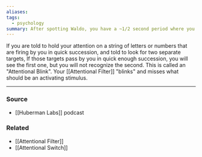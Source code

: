 ```yaml
---
aliases: 
tags:
  - psychology
summary: After spotting Waldo, you have a ~1/2 second period where you cannot see another.
---
```

If you are told to hold your attention on a string of letters or numbers that are firing by you in quick succession, and told to look for two separate targets, If those targets pass by you in quick enough succession, you will see the first one, but you will not recognize the second. This is called an "Attentional Blink". Your [[Attentional Filter]] "blinks" and misses what should be an activating stimulus.

---
### Source
- [[Huberman Labs]] podcast

### Related
- [[Attentional Filter]]
- [[Attentional Switch]]
